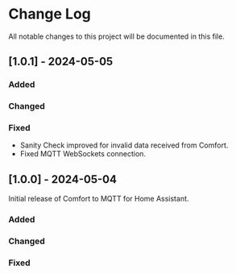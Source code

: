 # Change Log
All notable changes to this project will be documented in this file.
 
 
## [1.0.1] - 2024-05-05
  
### Added
 
### Changed
  
### Fixed
- Sanity Check improved for invalid data received from Comfort.
- Fixed MQTT WebSockets connection.


## [1.0.0] - 2024-05-04
Initial release of Comfort to MQTT for Home Assistant.
 
### Added
 
### Changed
  
### Fixed
 
